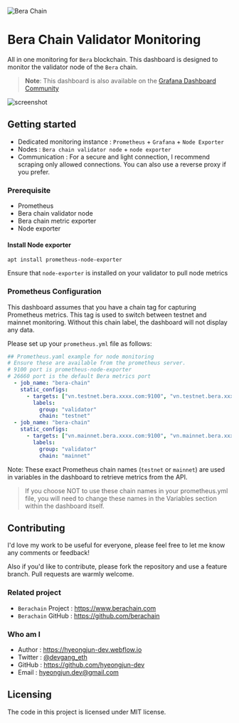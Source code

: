 ![Bera Chain](https://raw.githubusercontent.com/hyeongjun-dev/berachain-validator-monitoring/main/image/berachain.jpg)

# Bera Chain Validator Monitoring

All in one monitoring for `Bera` blockchain.
This dashboard is designed to monitor the validator node of the `Bera` chain.

> **Note**:
> This dashboard is also available on the [Grafana Dashboard Community](https://grafana.com/grafana/dashboards/20305-bera-chain-validator-monitoring)

![screenshot](https://raw.githubusercontent.com/hyeongjun-dev/berachain-validator-monitoring/main/image/screenshot.png)

## Getting started

- Dedicated monitoring instance : `Prometheus` + `Grafana` + `Node Exporter`
- Nodes : `Bera chain validator node` + `node exporter`
- Communication : For a secure and light connection, I recommend scraping only allowed connections. You can also use a reverse proxy if you prefer.

### Prerequisite

- Prometheus
- Bera chain validator node
- Bera chain metric exporter
- Node exporter

#### Install Node exporter

```shell
apt install prometheus-node-exporter
```

Ensure that `node-exporter` is installed on your validator to pull node metrics

### Prometheus Configuration

This dashboard assumes that you have a chain tag for capturing Prometheus metrics. This tag is used to switch between testnet and mainnet monitoring. Without this chain label, the dashboard will not display any data.

Please set up your `prometheus.yml` file as follows:

```yaml
## Prometheus.yaml example for node monitoring
# Ensure these are available from the prometheus server.
# 9100 port is prometheus-node-exporter
# 26660 port is the default Bera metrics port
  - job_name: "bera-chain"
    static_configs:
      - targets: ["vn.testnet.bera.xxxx.com:9100", "vn.testnet.bera.xxxx.com:26660"]
        labels:
          group: "validator"
          chain: "testnet"
  - job_name: "bera-chain"
    static_configs:
      - targets: ["vn.mainnet.bera.xxxx.com:9100", "vn.mainnet.bera.xxxx.com:26660"]
        labels:
          group: "validator"
          chain: "mainnet"
```

Note: These exact Prometheus chain names (`testnet` or `mainnet`) are used in variables in the dashboard to retrieve metrics from the API.

> If you choose NOT to use these chain names in your prometheus.yml file, you will need to change these names in the Variables section within the dashboard itself.

## Contributing

I'd love my work to be useful for everyone, please feel free to let me know any comments or feedback!

Also if you'd like to contribute, please fork the repository and use a feature
branch. Pull requests are warmly welcome.

### Related project

- `Berachain` Project : https://www.berachain.com
- `Berachain` GitHub : https://github.com/berachain

### Who am I

- Author : https://hyeongjun-dev.webflow.io
- Twitter : [@devgang_eth](https://twitter.com/devgang_eth)
- GitHub : https://github.com/hyeongjun-dev
- Email : hyeongjun.dev@gmail.com

## Licensing

The code in this project is licensed under MIT license.